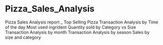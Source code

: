 # Pizza_Sales_Analysis
Pizza Sales Analysis report
_ Top Selling Pizza
Transaction Analysis by Time of the day
Most used ingrident
Quantity sold by Category vs Size
Transaction Analysis by month
Transaction Analysis by season
Sales by size and category
